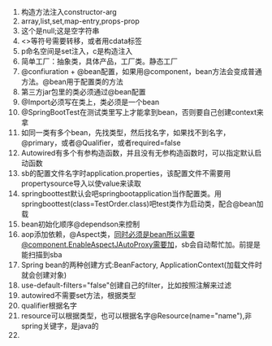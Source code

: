 1. 构造方法注入constructor-arg
2. array,list,set,map-entry,props-prop
3. <null/> 这个是null;<value/>这是空字符串
4. <>等符号需要转移，或者用cdata标签
5. p命名空间是set注入，c是构造注入
6. 简单工厂：抽象类，具体产品，工厂类。静态工厂
7. @confiuration + @bean配置，如果用@component，bean方法会变成普通方法。@bean用于配置类的方法
8. 第三方jar包里的类必须通过@bean配置
9. @Import必须写在类上，类必须是一个bean
10. @SpringBootTest在测试类里写上才能拿到bean，否则要自己创建context来拿
11. 如同一类有多个bean，先找类型，然后找名字，如果找不到名字，@primary，或者@Qualifier，或者required=false
12. Autowired有多个有参构造函数，并且没有无参构造函数时，可以指定默认启动函数
13. sb的配置文件名字时application.properties，该配置文件不需要用propertysource导入以使value来读取
14. springboottest默认会吧springbootapplication当作配置类。用springboottest(class=TestOrder.class)吧test类作为启动类，配合@bean加载
15. bean初始化顺序@dependson来控制
16. aop添加依赖，@Aspect类，同时必须是bean所以需要@component.EnableAspectJAutoProxy需要加，sb会自动帮忙加。前提是能扫描到sba
17. Spring bean的两种创建方式:BeanFactory, ApplicationContext(加载文件时就会创建对象)
18. use-default-filters="false"创建自己的filter，比如按照注解来过滤
19. autowired不需要set方法，根据类型
20. qualifier根据名字
21. resource可以根据类型，也可以根据名字@Resource(name="name"),非spring关键字，是java的
22. 


